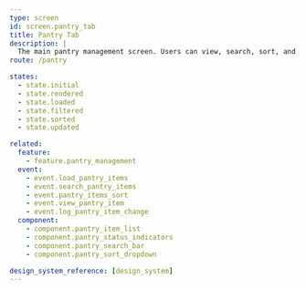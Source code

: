 ```yaml
---
type: screen
id: screen.pantry_tab
title: Pantry Tab
description: |
  The main pantry management screen. Users can view, search, sort, and update pantry items, and see status indicators for freshness and stock.
route: /pantry

states:
  - state.initial
  - state.rendered
  - state.loaded
  - state.filtered
  - state.sorted
  - state.updated

related:
  feature:
    - feature.pantry_management
  event:
    - event.load_pantry_items
    - event.search_pantry_items
    - event.pantry_items_sort
    - event.view_pantry_item
    - event.log_pantry_item_change
  component:
    - component.pantry_item_list
    - component.pantry_status_indicators
    - component.pantry_search_bar
    - component.pantry_sort_dropdown

design_system_reference: [design_system]
---
```

